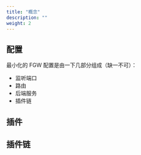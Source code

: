 ```yaml
---
title: "概念"
description: ""
weight: 2
---
```


## 配置

最小化的 FGW 配置是由一下几部分组成（缺一不可）：

- 监听端口
- 路由
- 后端服务
- 插件链

## 插件

## 插件链